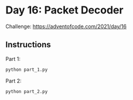 # Day 16: Packet Decoder

Challenge: https://adventofcode.com/2021/day/16

## Instructions

Part 1:

```python
python part_1.py
```

Part 2: 
```python
python part_2.py
```
